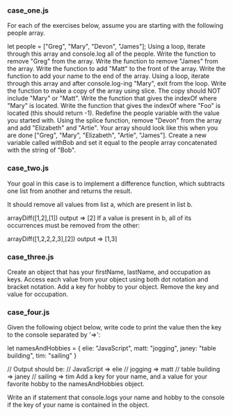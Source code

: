 ### case_one.js

For each of the exercises below, assume you are starting with the following people array.

let people = ["Greg", "Mary", "Devon", "James"];
Using a loop, iterate through this array and console.log all of the people.
Write the function to remove "Greg" from the array.
Write the function to remove "James" from the array.
Write the function to add "Matt" to the front of the array.
Write the function to add your name to the end of the array.
Using a loop, iterate through this array and after console.log-ing "Mary", exit from the loop.
Write the function to make a copy of the array using slice. The copy should NOT include "Mary" or "Matt".
Write the function that gives the indexOf where "Mary" is located.
Write the function that gives the indexOf where "Foo" is located (this should return -1).
Redefine the people variable with the value you started with. Using the splice function, remove "Devon" from the array and add "Elizabeth" and "Artie". Your array should look like this when you are done ["Greg", "Mary", "Elizabeth", "Artie", "James"].
Create a new variable called withBob and set it equal to the people array concatenated with the string of "Bob".

### case_two.js

Your goal in this case is to implement a difference function, which subtracts one list from another and returns the result.

It should remove all values from list a, which are present in list b.

arrayDiff([1,2],[1]) output => [2]
If a value is present in b, all of its occurrences must be removed from the other:

arrayDiff([1,2,2,2,3],[2])  output => [1,3]

### case_three.js
Create an object that has your firstName, lastName, and occupation as keys.
Access each value from your object using both dot notation and bracket notation.
Add a key for hobby to your object. Remove the key and value for occupation.

### case_four.js
Given the following object below, write code to print the value then the key to the console separated by '=>':

let namesAndHobbies = {
    elie: "JavaScript",
    matt: "jogging",
    janey: "table building",
    tim: "sailing"
}

// Output should be:
// JavaScript => elie
// jogging => matt
// table building => janey
// sailing => tim
Add a key for your name, and a value for your favorite hobby to the namesAndHobbies object.

Write an if statement that console.logs your name and hobby to the console if the key of your name is contained in the object.